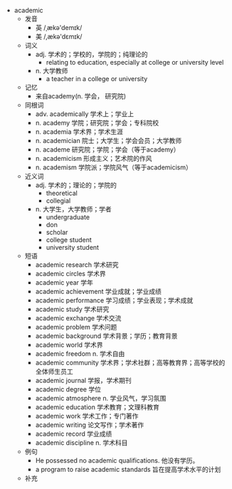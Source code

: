 - academic
  - 发音
    - 英 /ˌækə'demɪk/
    - 美 /,ækə'dɛmɪk/
  - 词义
    - adj. 学术的；学校的，学院的；纯理论的
      - relating to education, especially at college or university level
    - n. 大学教师
      - a teacher in a college or university
  - 记忆
    - 来自academy(n. 学会， 研究院)
  - 同根词
    - adv. academically 学术上；学业上
    - n. academy 学院；研究院；学会；专科院校
    - n. academia 学术界；学术生涯
    - n. academician 院士；大学生；学会会员；大学教师
    - n. academe 研究院；学院；学会（等于academy）
    - n. academicism 形成主义；艺术院的作风
    - n. academism 学院派；学院风气（等于academicism）
  - 近义词
    - adj. 学术的；理论的；学院的
      - theoretical
      - collegial
    - n. 大学生，大学教师；学者
      - undergraduate
      - don
      - scholar
      - college student
      - university student
  - 短语
    - academic research 学术研究
    - academic circles 学术界
    - academic year 学年
    - academic achievement 学业成就；学业成绩
    - academic performance 学习成绩；学业表现；学术成就
    - academic study 学术研究
    - academic exchange 学术交流
    - academic problem 学术问题
    - academic background 学术背景；学历；教育背景
    - academic world 学术界
    - academic freedom n. 学术自由
    - academic community 学术界；学术社群；高等教育界；高等学校的全体师生员工
    - academic journal 学报，学术期刊
    - academic degree 学位
    - academic atmosphere n. 学业风气，学习氛围
    - academic education 学术教育；文理科教育
    - academic work 学术工作；专门著作
    - academic writing 论文写作；学术著作
    - academic record 学业成绩
    - academic discipline n. 学术科目
  - 例句
    - He possessed no academic qualifications. 他没有学历。
    - a program to raise academic standards 旨在提高学术水平的计划
  - 补充